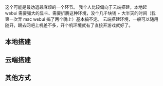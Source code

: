 这个可能是最劝退最麻烦的一个环节。
我个人比较偏向于云端搭建，本地起 webui 需要强大的显卡、需要折腾这种环境，没个几千块钱 + 大半天的时间（我第一次弄 mac webui 搞了两个晚上）基本搞不定。
云端搭建环境，一般可以随用随开，跟去网吧上机差不多，开个机环境就有了直接开游戏就好了。

## 本地搭建

## 云端搭建

## 其他方式
